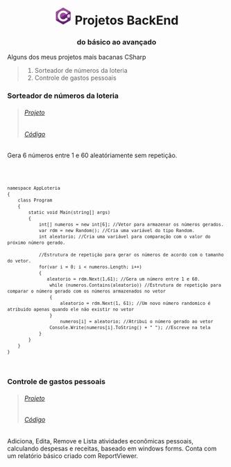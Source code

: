 
<h1 align="center"><img src="https://raw.githubusercontent.com/devicons/devicon/master/icons/csharp/csharp-original.svg" alt="csharp" width="40" height="40"/> Projetos BackEnd</h1>  
<h3 align="center">do básico ao avançado</h3>   
Alguns dos meus projetos mais bacanas CSharp

> <ol>
> <li>Sorteador de números da loteria</li>
> <li>Controle de gastos pessoais</li>
</ol>

<h3>Sorteador de números da loteria</h3>

> <h6><a href="https://github.com/pedrodk1990/CSharp/tree/master/AppLoteria">Projeto</a></h6>
> <h6><a href="https://github.com/pedrodk1990/CSharp/tree/master/AppLoteria/AppLoteria/Program.cs">Código</a></h6>

<p>Gera 6 números entre 1 e 60 aleatóriamente sem repetição.</p>

<code>

	namespace AppLoteria
	{
	    class Program
	    {
	        static void Main(string[] args)
	        {
	            int[] numeros = new int[6]; //Vetor para armazenar os números gerados.
	            var rdm = new Random(); //Cria uma variável do tipo Random.
	            int aleatorio; //Cria uma variável para comparação com o valor do próximo número gerado.
	            
	            //Estrutura de repetição para gerar os números de acordo com o tamanho do vetor.
	            for(var i = 0; i < numeros.Length; i++)
	            {
	               aleatorio = rdm.Next(1,61); //Gera um número entre 1 e 60.
	                while (numeros.Contains(aleatorio)) //Estrutura de repetição para comparar o número gerado com os números armazenados no vetor
	                {
	                    aleatorio = rdm.Next(1, 61); //Um novo número randomico é atribuido apenas quando ele não existir no vetor
	                }
	                    numeros[i] = aleatorio; //Atribui o número gerado ao vetor
	                Console.Write(numeros[i].ToString() + " "); //Escreve na tela
	            }
	        }
	    }
	}
</code>



<h3>Controle de gastos pessoais</h3>

> <h6><a href="https://github.com/pedrodk1990/CSharp/tree/master/GastosPessoais">Projeto</a></h6>
> <h6><a href="https://github.com/pedrodk1990/CSharp/tree/master/GastosPessoais/GastosPessoais/Program.cs">Código</a></h6>

<p>Adiciona, Edita, Remove e Lista atividades econômicas pessoais, calculando despesas e receitas, baseado em windows forms. Conta com um relatório básico criado com ReportViewer.</p>


